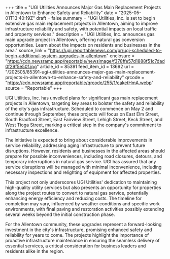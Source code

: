 +++
title = "UGI Utilities Announces Major Gas Main Replacement Projects in Allentown to Enhance Safety and Reliability"
date = "2025-05-01T13:40:19Z"
draft = false
summary = "UGI Utilities, Inc. is set to begin extensive gas main replacement projects in Allentown, aiming to improve infrastructure reliability and safety, with potential impacts on local traffic and property services."
description = "UGI Utilities, Inc. announces gas main upgrade project in Allentown, offering natural gas conversion opportunities. Learn about the impacts on residents and businesses in the area."
source_link = "https://ugi.reportablenews.com/pr/ugi-scheduled-to-begin-additional-system-upgrades-in-allentown"
enclosure = "https://cdn.newsramp.app/reportable/newsimage/f378ffe57d1888f51c7dad0f29f5e50f.jpg"
article_id = 85391
feed_item_id = 13692
url = "/202505/85391-ugi-utilities-announces-major-gas-main-replacement-projects-in-allentown-to-enhance-safety-and-reliability"
qrcode = "https://cdn.newsramp.app/reportable/qrcode/255/1/caketHmA.webp"
source = "Reportable"
+++

<p>UGI Utilities, Inc. has unveiled plans for significant gas main replacement projects in Allentown, targeting key areas to bolster the safety and reliability of the city's gas infrastructure. Scheduled to commence on May 2 and continue through September, these projects will focus on East Elm Street, South Bradford Street, East Fairview Street, Lehigh Street, Keck Street, and West Tioga Street, marking a critical step in the company's commitment to infrastructure excellence.</p><p>The initiative is expected to bring about considerable improvements in service reliability, addressing aging infrastructure to prevent future disruptions. However, residents and businesses in the affected areas should prepare for possible inconveniences, including road closures, detours, and temporary interruptions in natural gas service. UGI has assured that any service disruptions will be managed with minimal inconvenience, including necessary inspections and relighting of equipment for affected properties.</p><p>This project not only underscores UGI Utilities' dedication to maintaining high-quality utility services but also presents an opportunity for properties along the project routes to convert to natural gas service, potentially enhancing energy efficiency and reducing costs. The timeline for completion may vary, influenced by weather conditions and specific work environments, with final paving and restoration activities possibly extending several weeks beyond the initial construction phase.</p><p>For the Allentown community, these upgrades represent a forward-looking investment in the city's infrastructure, promising enhanced safety and reliability for years to come. The projects highlight the importance of proactive infrastructure maintenance in ensuring the seamless delivery of essential services, a critical consideration for business leaders and residents alike in the region.</p>